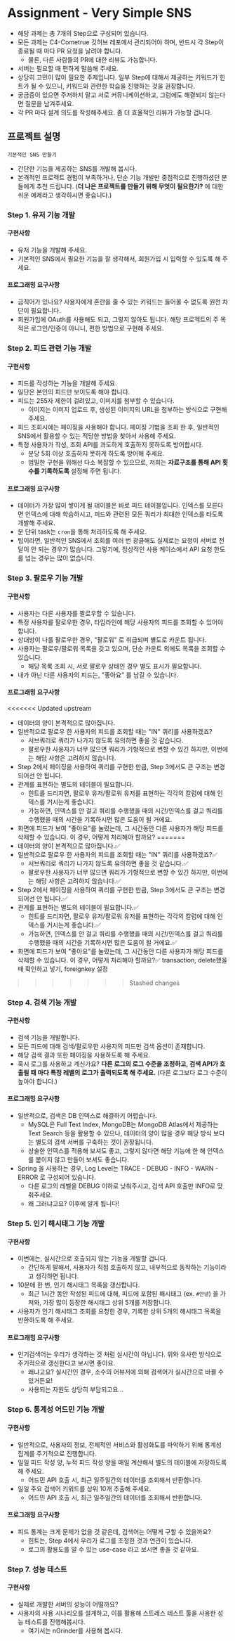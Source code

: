 # Assignment - Very Simple SNS

- 해당 과제는 총 7개의 Step으로 구성되어 있습니다.
- 모든 과제는 C4-Cometrue 깃허브 레포에서 관리되어야 하며, 반드시 각 Step이 종료될 때 마다 PR 요청을 날려야 합니다.
    - 물론, 다른 사람들의 PR에 대한 리뷰도 가능합니다.
- 서버는 필요할 때 편하게 말씀해 주세요.
- 상당히 고민이 많이 필요한 주제입니다. 일부 Step에 대해서 제공하는 키워드가 힌트가 될 수 있으니, 키워드와 관련한 학습을 진행하는 것을 권장합니다.
- 궁금증이 있으면 주저하지 말고 서로 커뮤니케이션하고, 그럼에도 해결되지 않는다면 질문을 남겨주세요.
- 각 PR 마다 설계 의도를 작성해주세요. 좀 더 효율적인 리뷰가 가능할 겁니다.

## 프로젝트 설명

`기본적인 SNS 만들기`

- 간단한 기능을 제공하는 SNS를 개발해 봅시다.
- 본격적인 프로젝트 경험이 부족하거나, 단순 기능 개발만 중점적으로 진행하셨던 분들에게 추천 드립니다. (**더 나은 프로젝트를 만들기 위해 무엇이 필요한가?** 에 대한 쉬운 예제라고 생각하시면 좋습니다.)

### Step 1. 유저 기능 개발

#### 구현사항

- 유저 기능을 개발해 주세요.
- 기본적인 SNS에서 필요한 기능을 잘 생각해서, 회원가입 시 입력할 수 있도록 해 주세요.

#### 프로그래밍 요구사항

- 금칙어가 있나요? 사용자에게 혼란을 줄 수 있는 키워드는 들어올 수 없도록 원천 차단이 필요합니다.
- 회원가입에 OAuth를 사용해도 되고, 그렇지 않아도 됩니다. 해당 프로젝트의 주 목적은 로그인/인증이 아니니, 편한 방법으로 구현해 주세요.

### Step 2. 피드 관련 기능 개발

#### 구현사항

- 피드를 작성하는 기능을 개발해 주세요.
- 일단은 본인의 피드만 보이도록 해야 합니다.
- 피드는 255자 제한이 걸려있고, 이미지를 첨부할 수 있습니다.
    - 이미지는 이미지 업로드 후, 생성된 이미지의 URL을 첨부하는 방식으로 구현해 주세요.
- 피드 조회시에는 페이징을 사용해야 합니다. 페이징 기법을 조회 한 후, 일반적인 SNS에서 활용할 수 있는 적당한 방법을 찾아서 사용해 주세요.
- 특정 사용자가 작성, 조회 API를 과도하게 호출하지 못하도록 방어합시다.
    - 분당 5회 이상 호출하지 못하게 하도록 방어해 주세요.
    - 엄밀한 구현을 위해선 다소 복잡할 수 있으므로, 저희는 **자료구조를 통해 API 횟수를 기록하도록** 설정해 주면 됩니다.

#### 프로그래밍 요구사항

- 데이터가 가장 많이 쌓이게 될 테이블은 바로 피드 테이블입니다. 인덱스를 모른다면 인덱스에 대해 학습하시고, 피드와 관련된 모든 쿼리가 최대한 인덱스를 타도록 개발해 주세요.
- 분 단위 task는 `cron`을 통해 처리하도록 해 주세요.
- 팁이라면, 일반적인 SNS에서 조회를 여러 번 광클해도 실제로는 요청이 서버로 전달이 안 되는 경우가 많습니다. 그렇기에, 정상적인 사용 케이스에서 API 요청 한도를 넘는 경우는 많이 없습니다.

### Step 3. 팔로우 기능 개발

#### 구현사항

- 사용자는 다른 사용자를 팔로우할 수 있습니다.
- 특정 사용자를 팔로우한 경우, 타임라인에 해당 사용자의 피드를 조회할 수 있어야 합니다.
- 상대방이 나를 팔로우한 경우, "팔로워" 로 취급되며 별도로 카운트 됩니다.
- 사용자는 팔로우/팔로워 목록을 갖고 있으며, 단순 카운트 외에도 목록을 조회할 수 있습니다.
    - 해당 목록 조회 시, 서로 팔로우 상태인 경우 별도 표시가 필요합니다.
- 내가 아닌 다른 사용자의 피드는, "좋아요" 를 남길 수 있습니다.

#### 프로그래밍 요구사항

<<<<<<< Updated upstream
- 데이터의 양이 본격적으로 많아집니다.
- 일반적으로 팔로우 한 사용자의 피드를 조회할 때는 "IN" 쿼리를 사용하겠죠?
    - 서브쿼리로 쿼리가 나가지 않도록 유의하면 좋을 것 같습니다.
    - 팔로우한 사용자가 너무 많으면 쿼리가 기형적으로 변할 수 있긴 하지만, 이번에는 해당 사항은 고려하지 않습니다.
- Step 2에서 페이징을 사용하여 쿼리를 구현한 만큼, Step 3에서도 큰 구조는 변경되어선 안 됩니다.
- 관계를 표현하는 별도의 테이블이 필요합니다.
    - 힌트를 드리자면, 팔로우 유저/팔로워 유저를 표현하는 각각의 칼럼에 대해 인덱스를 거시는게 좋습니다.
    - 가능하면, 인덱스를 안 걸고 쿼리를 수행했을 때의 시간/인덱스를 걸고 쿼리를 수행했을 때의 시간을 기록하시면 많은 도움이 될 거에요.
- 화면에 피드가 보여 "좋아요"를 눌렀는데, 그 시간동안 다른 사용자가 해당 피드를 삭제할 수 있습니다. 이 경우, 어떻게 처리해야 할까요?
=======
- 데이터의 양이 본격적으로 많아집니다.✅
- 일반적으로 팔로우 한 사용자의 피드를 조회할 때는 "IN" 쿼리를 사용하겠죠?✅
    - 서브쿼리로 쿼리가 나가지 않도록 유의하면 좋을 것 같습니다.✅
    - 팔로우한 사용자가 너무 많으면 쿼리가 기형적으로 변할 수 있긴 하지만, 이번에는 해당 사항은 고려하지 않습니다.✅
- Step 2에서 페이징을 사용하여 쿼리를 구현한 만큼, Step 3에서도 큰 구조는 변경되어선 안 됩니다.✅
- 관계를 표현하는 별도의 테이블이 필요합니다.✅
    - 힌트를 드리자면, 팔로우 유저/팔로워 유저를 표현하는 각각의 칼럼에 대해 인덱스를 거시는게 좋습니다.✅
    - 가능하면, 인덱스를 안 걸고 쿼리를 수행했을 때의 시간/인덱스를 걸고 쿼리를 수행했을 때의 시간을 기록하시면 많은 도움이 될 거에요.✅
- 화면에 피드가 보여 "좋아요"를 눌렀는데, 그 시간동안 다른 사용자가 해당 피드를 삭제할 수 있습니다. 이 경우, 어떻게 처리해야 할까요?✅ transaction, delete했을 때 확인하고 넣기,
  foreignkey 설정
>>>>>>> Stashed changes

### Step 4. 검색 기능 개발

#### 구현사항

- 검색 기능을 개발합니다.
- 모든 피드에 대해 검색/팔로우한 사용자의 피드만 검색 옵션이 존재합니다.
- 해당 검색 결과 또한 페이징을 사용하도록 해 주세요.
- 혹시 로그를 사용하고 계신가요? **다른 로그의 로그 수준을 조정하고, 검색 API가 호출될 때 마다 특정 레벨의 로그가 출력되도록 해 주세요.** (다른 로그보다 로그 수준이 높아야 합니다.)

#### 프로그래밍 요구사항

- 일반적으로, 검색은 DB 인덱스로 해결하기 어렵습니다.
    - MySQL은 Full Text Index, MongoDB는 MongoDB Atlas에서 제공하는 Text Search 등을 활용할 수 있으나, 데이터의 양이 많을 경우 해당 방식 보다는 별도의 검색 서버를 구축하는 것이 권장됩니다.
    - 상술한 인덱스를 적용해 보셔도 좋고, 그렇지 않다면 해당 기능에 한 해 인덱스를 붙이지 않고 만들어 보셔도 좋습니다.
- Spring 을 사용하는 경우, Log Level는 TRACE - DEBUG - INFO - WARN - ERROR 로 구성되어 있습니다.
    - 다른 로그의 레벨을 DEBUG 이하로 낮춰주시고, 검색 API 호출만 INFO로 맞춰주세요.
    - 왜 그러냐고요? 이후에 알게 됩니다!

### Step 5. 인기 해시태그 기능 개발

#### 구현사항

- 이번에는, 실시간으로 호출되지 않는 기능을 개발할 겁니다.
    - 간단하게 말해서, 사용자가 직접 호출하지 않고, 내부적으로 동작하는 기능이라고 생각하면 됩니다.
- 10분에 한 번, 인기 해시태그 목록을 갱신합니다.
    - 최근 1시간 동안 작성된 피드에 대해, 피드에 포함된 해시태그 (ex. `#안녕`) 을 가져와, 가장 많이 등장한 해시태그 상위 5개를 저장합니다.
- 사용자가 인기 해시태그 조회를 요청한 경우, 기록한 상위 5개의 해시태그 목록을 반환하도록 해 주세요.

#### 프로그래밍 요구사항

- 인기검색어는 우리가 생각하는 것 처럼 실시간이 아닙니다. 위와 유사한 방식으로 주기적으로 갱신한다고 보시면 좋아요.
    - 왜냐고요? 실시간인 경우, 소수의 어뷰저에 의해 검색어가 실시간으로 바뀔 수 있거든요!
    - 사용되는 자원도 상당히 부담되고요...

### Step 6. 통계성 어드민 기능 개발

#### 구현사항

- 일반적으로, 사용자의 정보, 전체적인 서비스와 활성화도를 파악하기 위해 통계성 집계를 주기적으로 진행합니다.
- 일일 피드 작성 양, 누적 피드 작성 양을 매일 계산해서 별도의 테이블에 저장하도록 해 주세요.
    - 어드민 API 호출 시, 최근 일주일간의 데이터를 조회해서 반환합니다.
- 일일 주요 검색어 키워드를 상위 10개 추출해 주세요.
    - 어드민 API 호출 시, 최근 일주일간의 데이터를 조회해서 반환합니다.

#### 프로그래밍 요구사항

- 피드 통계는 크게 문제가 없을 것 같은데, 검색어는 어떻게 구할 수 있을까요?
    - 힌트는, Step 4에서 우리가 로그를 조정한 것과 연관이 있습니다.
    - 로그의 활용도를 알 수 있는 use-case 라고 보시면 좋을 것 같아요.

### Step 7. 성능 테스트

#### 구현사항

- 실제로 개발한 서버의 성능이 어떨까요?
- 사용자의 사용 시나리오를 설계하고, 이를 활용해 스트레스 테스트 툴을 사용한 성능 테스트를 진행해봅시다.
    - 여기서는 nGrinder를 사용해 봅시다.